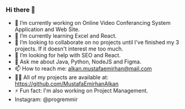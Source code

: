 ### Hi there 👋

- 🔭 I’m currently working on Online Video Conferancing System Application and Web Site.
- 🌱 I’m currently learning Excel and React.
- 👯 I’m looking to collaborate on no projects until I've finished my 3 projects. If it doesn't interest me too much.
- 🤔 I’m looking for help with SEO and React.
- 💬 Ask me about Java, Python, NodeJS and Figma.
- 📫 How to reach me: alkan.mustafaemirhan@mail.com
- 👨‍💻 All of my projects are available at: https://github.com/MustafaEmirhanAlkan
- ⚡ Fun fact: I'm also working on Project Management.
- Instagram: @progremmir 
<!--
**MustafaEmirhanAlkan/MustafaEmirhanAlkan** is a ✨ _special_ ✨ repository because its `README.md` (this file) appears on your GitHub profile.

Here are some ideas to get you started:

- 🔭 I’m currently working on ...
- 🌱 I’m currently learning ...
- 👯 I’m looking to collaborate on ...
- 🤔 I’m looking for help with ...
- 💬 Ask me about ...
- 📫 How to reach me: ...
- 😄 Pronouns: ...
- ⚡ Fun fact: ...
-->
